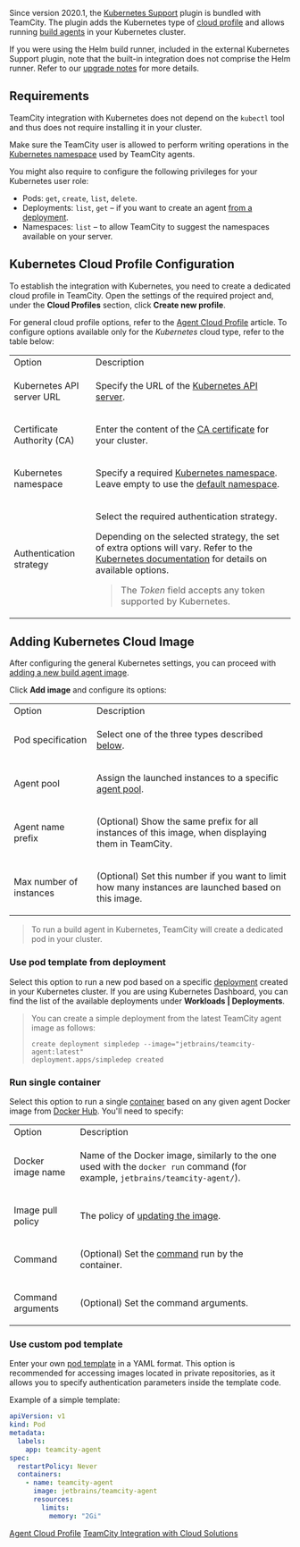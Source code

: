 [//]: # (title: Setting Up TeamCity for Kubernetes)
[//]: # (auxiliary-id: Setting Up TeamCity for Kubernetes)

Since version 2020.1, the [Kubernetes Support](https://plugins.jetbrains.com/plugin/9818-kubernetes-support) plugin is bundled with TeamCity. The plugin adds the Kubernetes type of [cloud profile](agent-cloud-profile.md) and allows running [build agents](build-agent.md) in your Kubernetes cluster.

<note>

If you were using the Helm build runner, included in the external Kubernetes Support plugin, note that the built-in integration does not comprise the Helm runner. Refer to our [upgrade notes](upgrade-notes.md#Bundled+Kubernetes+Support+plugin+does+not+contain+Helm+runner) for more details.

</note>

## Requirements

TeamCity integration with Kubernetes does not depend on the `kubectl` tool and thus does not require installing it in your cluster.

Make sure the TeamCity user is allowed to perform writing operations in the [Kubernetes namespace](#kuber-namespace) used by TeamCity agents.

You might also require to configure the following privileges for your Kubernetes user role:
* Pods: `get`, `create`, `list`, `delete`.
* Deployments: `list`, `get` – if you want to create an agent [from a deployment](#Use+pod+template+from+deployment).
* Namespaces: `list` – to allow TeamCity to suggest the namespaces available on your server.

## Kubernetes Cloud Profile Configuration

To establish the integration with Kubernetes, you need to create a dedicated cloud profile in TeamCity. Open the settings of the required project and, under the __Cloud Profiles__ section, click __Create new profile__.

For general cloud profile options, refer to the [Agent Cloud Profile](agent-cloud-profile.md#Specifying+Profile+Settings) article. To configure options available only for the _Kubernetes_ cloud type, refer to the table below:

<table>

<tr>

<td>Option</td>
<td>Description</td>

</tr>

<tr>

<td>

Kubernetes API server URL

</td>
<td>

Specify the URL of the [Kubernetes API server](https://kubernetes.io/docs/concepts/overview/components/#kube-apiserver).

</td>

</tr>

<tr>

<td>

Certificate Authority (CA)

</td>
<td>

Enter the content of the [CA certificate](https://kubernetes.io/docs/concepts/cluster-administration/certificates/) for your cluster.

</td>

</tr>

<tr>

<td>

<anchor name="kuber-namespace"/>

Kubernetes namespace

</td>
<td>

Specify a required [Kubernetes namespace](https://kubernetes.io/docs/concepts/overview/working-with-objects/namespaces/). Leave empty to use the [default namespace](https://kubernetes.io/docs/concepts/overview/working-with-objects/namespaces/#viewing-namespaces).

</td>

</tr>

<tr>

<td>

Authentication strategy

</td>
<td>

Select the required authentication strategy.

Depending on the selected strategy, the set of extra options will vary. Refer to the [Kubernetes documentation](https://kubernetes.io/docs/reference/access-authn-authz/authentication/#authentication-strategies) for details on available options.

>The _Token_ field accepts any token supported by Kubernetes.

</td>

</tr>

</table>

## Adding Kubernetes Cloud Image

After configuring the general Kubernetes settings, you can proceed with [adding a new build agent image](agent-cloud-profile.md#Adding+Agent+Image).

Click __Add image__ and configure its options:

<table>

<tr>
<td>Option</td>
<td>Description</td>
</tr>

<tr>

<td>

Pod specification

</td>

<td>

Select one of the three types described [below](#Use+pod+template+from+deployment).

</td>

</tr>

<tr>

<td>

Agent pool

</td>

<td>

Assign the launched instances to a specific [agent pool](agent-pool.md).

</td>

</tr>

<tr>

<td>

Agent name prefix

</td>

<td>

(Optional) Show the same prefix for all instances of this image, when displaying them in TeamCity.

</td>

</tr>

<tr>

<td>

Max number of instances

</td>

<td>

(Optional) Set this number if you want to limit how many instances are launched based on this image.

</td>

</tr>

</table>

>To run a build agent in Kubernetes, TeamCity will create a dedicated pod in your cluster.

### Use pod template from deployment

Select this option to run a new pod based on a specific [deployment](https://kubernetes.io/docs/concepts/workloads/controllers/deployment/) created in your Kubernetes cluster. If you are using Kubernetes Dashboard, you can find the list of the available deployments under __Workloads | Deployments__.

>You can create a simple deployment from the latest TeamCity agent image as follows:
>```Shell
>create deployment simpledep --image="jetbrains/teamcity-agent:latest"
>deployment.apps/simpledep created
>```



### Run single container

Select this option to run a single [container](https://kubernetes.io/docs/concepts/containers/overview/) based on any given agent Docker image from [Docker Hub](https://hub.docker.com/). You'll need to specify:

<table>

<tr>
<td>Option</td>
<td>Description</td>
</tr>

<tr>

<td>

Docker image name

</td>

<td>

Name of the Docker image, similarly to the one used with the `docker run` command (for example, `jetbrains/teamcity-agent/`).

</td>

</tr>

<tr>

<td>

Image pull policy

</td>

<td>

The policy of [updating the image](https://kubernetes.io/docs/concepts/containers/images/#updating-images).

</td>

</tr>

<tr>

<td>

Command

</td>

<td>

(Optional) Set the [command](https://kubernetes.io/docs/tasks/inject-data-application/define-command-argument-container/#notes) run by the container.

</td>

</tr>

<tr>

<td>

Command arguments

</td>

<td>

(Optional) Set the command arguments.

</td>

</tr>

</table>


### Use custom pod template

Enter your own [pod template](https://kubernetes.io/docs/concepts/workloads/pods/pod-overview/#pod-templates) in a YAML format. This option is recommended for accessing images located in private repositories, as it allows you to specify authentication parameters inside the template code.

Example of a simple template:

```yaml
apiVersion: v1
kind: Pod
metadata:
  labels:
    app: teamcity-agent
spec:
  restartPolicy: Never
  containers:
    - name: teamcity-agent
      image: jetbrains/teamcity-agent
      resources:
        limits:
          memory: "2Gi"
```

<seealso>
        <category ref="concepts">
            <a href="agent-cloud-profile.md">Agent Cloud Profile</a>
        </category>
        <category ref="installation">
            <a href="teamcity-integration-with-cloud-solutions.md">TeamCity Integration with Cloud Solutions</a>
        </category>
</seealso>

